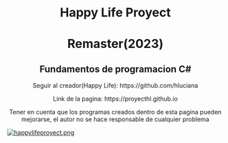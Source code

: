 <h1 align="center">Happy Life Proyect</h1>
<h1 align="center">Remaster(2023)</h1>
<h2 align="center">Fundamentos de programacion C#</h2>
<p align="center">Seguir al creador(Happy Life): https://github.com/hluciana</p>
<p align="center">Link de la pagina: https://proyecthl.github.io</p>
<p align="center">Tener en cuenta que los programas creados dentro de esta pagina pueden mejorarse, el autor no se hace responsable de cualquier problema</p>

[![happylifeproyect.png](https://i.postimg.cc/43t1CCpx/happylifeproyect.png)](https://proyecthl.github.io)
